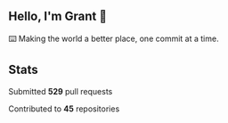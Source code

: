## Hello, I'm Grant 👋

⌨️  Making the world a better place, one commit at a time.


## Stats

Submitted **529** pull requests

Contributed to **45** repositories
